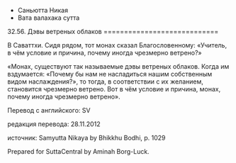 









* Саньютта Никая
* Вата валахака сутта


32\.56\. Дэвы ветреных облаков
\=\=\=\=\=\=\=\=\=\=\=\=\=\=\=\=\=\=\=\=\=\=\=\=\=\=\=\=



В Саваттхи\. Сидя рядом, тот монах сказал Благословенному: «Учитель, в чём условие и причина, почему иногда чрезмерно ветрено?»


«Монах, существуют так называемые дэвы ветреных облаков\. Когда им вздумается: «Почему бы нам не насладиться нашим собственным видом наслаждения?», то тогда, в соответствии с их желанием, становится чрезмерно ветрено\. Вот в чём условие и причина, монах, почему иногда чрезмерно ветрено»\.



Перевод с английского: SV


редакция перевода: 28\.11\.2012


источник: Samyutta Nikaya by Bhikkhu Bodhi, p\. 1029


Prepared for SuttaCentral by Aminah Borg\-Luck\.






